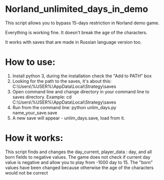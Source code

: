 # Norland_unlimited_days_in_demo
This script allows you to bypass 15-days restriction in Norland demo game.

Everything is working fine. It doesn't break the age of the characters.

It works with saves that are made in Russian language version too.
# How to use:
1) Install python 3, during the installation check the "Add to PATH" box
2) Looking for the path to the saves, it's about this:
C:\Users\\%USER%\\AppData\Local\Strategy\saves
4) Open command line and change directory in your command line to saves directory. Example: cd C:\Users\\%USER%\\AppData\Local\Strategy\saves
5) Run from the command line: python unlim_days.py name_your_save.save
6) A new save will appear - unlim_days.save, load from it.
# How it works:
This script finds and changes the day_current, player_data : day, and all born fields to negative values.
The game does not check if current day value is negative and allow you to play from -1000 day to 15.
The "born" values have been changed because otherwise the age of the characters would not be correct
